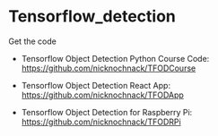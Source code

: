 # Tensorflow_detection

Get the code
- Tensorflow Object Detection Python Course Code: https://github.com/nicknochnack/TFODCourse

- Tensorflow Object Detection React App: https://github.com/nicknochnack/TFODApp
  
- Tensorflow Object Detection for Raspberry Pi: https://github.com/nicknochnack/TFODRPi
